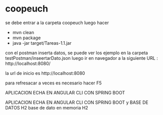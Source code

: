 # coopeuch

se debe entrar a la carpeta coopeuch
luego hacer
- mvn clean
- mvn package
- java -jar target/Tareas-1.1.jar

con  el postman inserta datos, se puede ver los ejemplo en la carpeta testPostman/inseertarDato.json 
luego ir en navegador a la siguiente URL : http://localhost:8080/

la url de inicio  es http://localhost:8080

para refresacar a veces es necesario hacer F5

APLICACION ECHA EN ANGULAR CLI CON SPRING BOOT

APLICACION ECHA EN ANGULAR CLI CON SPRING BOOT y BASE DE DATOS H2
base de dato en memoria H2
